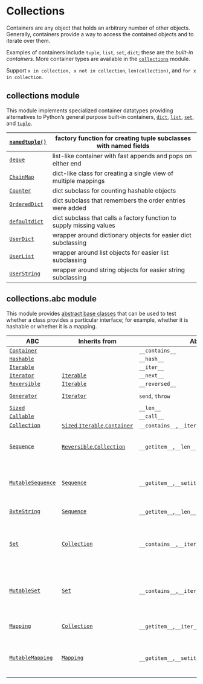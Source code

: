 # Collections

&#x20;Containers are any object that holds an arbitrary number of other objects. Generally, containers provide a way to access the contained objects and to iterate over them.

&#x20;Examples of containers include `tuple`, `list`, `set`, `dict`; these are the _built-in containers_. More container types are available in the [`collections`](http://docs.python.org/dev/library/collections.html#module-collections) module.

&#x20;Support `x in collection, x not in collection`, `len(collection)`, and `for x in collection`.&#x20;

## collections module

This module implements specialized container datatypes providing alternatives to Python’s general purpose built-in containers, [`dict`](https://docs.python.org/3/library/stdtypes.html#dict), [`list`](https://docs.python.org/3/library/stdtypes.html#list), [`set`](https://docs.python.org/3/library/stdtypes.html#set), and [`tuple`](https://docs.python.org/3/library/stdtypes.html#tuple).

| [`namedtuple()`](https://docs.python.org/3/library/collections.html#collections.namedtuple) | factory function for creating tuple subclasses with named fields     |
| ------------------------------------------------------------------------------------------- | -------------------------------------------------------------------- |
| [`deque`](https://docs.python.org/3/library/collections.html#collections.deque)             | list-like container with fast appends and pops on either end         |
| [`ChainMap`](https://docs.python.org/3/library/collections.html#collections.ChainMap)       | dict-like class for creating a single view of multiple mappings      |
| [`Counter`](https://docs.python.org/3/library/collections.html#collections.Counter)         | dict subclass for counting hashable objects                          |
| [`OrderedDict`](https://docs.python.org/3/library/collections.html#collections.OrderedDict) | dict subclass that remembers the order entries were added            |
| [`defaultdict`](https://docs.python.org/3/library/collections.html#collections.defaultdict) | dict subclass that calls a factory function to supply missing values |
| [`UserDict`](https://docs.python.org/3/library/collections.html#collections.UserDict)       | wrapper around dictionary objects for easier dict subclassing        |
| [`UserList`](https://docs.python.org/3/library/collections.html#collections.UserList)       | wrapper around list objects for easier list subclassing              |
| [`UserString`](https://docs.python.org/3/library/collections.html#collections.UserString)   | wrapper around string objects for easier string subclassing          |

## collections.abc module

&#x20;This module provides [abstract base classes](https://docs.python.org/3/glossary.html#term-abstract-base-class) that can be used to test whether a class provides a particular interface; for example, whether it is hashable or whether it is a mapping.

| ABC                                                                                                         | Inherits from                                                                                                                                                                                                                                                                         | Abstract Methods                                               | Mixin Methods                                                                                                                                                                         |
| ----------------------------------------------------------------------------------------------------------- | ------------------------------------------------------------------------------------------------------------------------------------------------------------------------------------------------------------------------------------------------------------------------------------- | -------------------------------------------------------------- | ------------------------------------------------------------------------------------------------------------------------------------------------------------------------------------- |
| [`Container`](https://docs.python.org/3/library/collections.abc.html#collections.abc.Container)             |                                                                                                                                                                                                                                                                                       | `__contains__`                                                 |                                                                                                                                                                                       |
| [`Hashable`](https://docs.python.org/3/library/collections.abc.html#collections.abc.Hashable)               |                                                                                                                                                                                                                                                                                       | `__hash__`                                                     |                                                                                                                                                                                       |
| [`Iterable`](https://docs.python.org/3/library/collections.abc.html#collections.abc.Iterable)               |                                                                                                                                                                                                                                                                                       | `__iter__`                                                     |                                                                                                                                                                                       |
| [`Iterator`](https://docs.python.org/3/library/collections.abc.html#collections.abc.Iterator)               | [`Iterable`](https://docs.python.org/3/library/collections.abc.html#collections.abc.Iterable)                                                                                                                                                                                         | `__next__`                                                     | `__iter__`                                                                                                                                                                            |
| [`Reversible`](https://docs.python.org/3/library/collections.abc.html#collections.abc.Reversible)           | [`Iterable`](https://docs.python.org/3/library/collections.abc.html#collections.abc.Iterable)                                                                                                                                                                                         | `__reversed__`                                                 |                                                                                                                                                                                       |
| [`Generator`](https://docs.python.org/3/library/collections.abc.html#collections.abc.Generator)             | [`Iterator`](https://docs.python.org/3/library/collections.abc.html#collections.abc.Iterator)                                                                                                                                                                                         | `send`, `throw`                                                | `close`, `__iter__`, `__next__`                                                                                                                                                       |
| [`Sized`](https://docs.python.org/3/library/collections.abc.html#collections.abc.Sized)                     |                                                                                                                                                                                                                                                                                       | `__len__`                                                      |                                                                                                                                                                                       |
| [`Callable`](https://docs.python.org/3/library/collections.abc.html#collections.abc.Callable)               |                                                                                                                                                                                                                                                                                       | `__call__`                                                     |                                                                                                                                                                                       |
| [`Collection`](https://docs.python.org/3/library/collections.abc.html#collections.abc.Collection)           | [`Sized`](https://docs.python.org/3/library/collections.abc.html#collections.abc.Sized),[`Iterable`](https://docs.python.org/3/library/collections.abc.html#collections.abc.Iterable),[`Container`](https://docs.python.org/3/library/collections.abc.html#collections.abc.Container) | `__contains__`,`__iter__`,`__len__`                            |                                                                                                                                                                                       |
| [`Sequence`](https://docs.python.org/3/library/collections.abc.html#collections.abc.Sequence)               | [`Reversible`](https://docs.python.org/3/library/collections.abc.html#collections.abc.Reversible),[`Collection`](https://docs.python.org/3/library/collections.abc.html#collections.abc.Collection)                                                                                   | `__getitem__`,`__len__`                                        | `__contains__`, `__iter__`, `__reversed__`,`index`, and `count`                                                                                                                       |
| [`MutableSequence`](https://docs.python.org/3/library/collections.abc.html#collections.abc.MutableSequence) | [`Sequence`](https://docs.python.org/3/library/collections.abc.html#collections.abc.Sequence)                                                                                                                                                                                         | `__getitem__`,`__setitem__`,`__delitem__`,`__len__`, `insert`  | Inherited [`Sequence`](https://docs.python.org/3/library/collections.abc.html#collections.abc.Sequence) methods and `append`, `reverse`, `extend`, `pop`, `remove`, and `__iadd__`    |
| [`ByteString`](https://docs.python.org/3/library/collections.abc.html#collections.abc.ByteString)           | [`Sequence`](https://docs.python.org/3/library/collections.abc.html#collections.abc.Sequence)                                                                                                                                                                                         | `__getitem__`,`__len__`                                        | Inherited [`Sequence`](https://docs.python.org/3/library/collections.abc.html#collections.abc.Sequence) methods                                                                       |
| [`Set`](https://docs.python.org/3/library/collections.abc.html#collections.abc.Set)                         | [`Collection`](https://docs.python.org/3/library/collections.abc.html#collections.abc.Collection)                                                                                                                                                                                     | `__contains__`,`__iter__`,`__len__`                            | `__le__`, `__lt__`, `__eq__`, `__ne__`, `__gt__`, `__ge__`, `__and__`, `__or__`, `__sub__`, `__xor__`, and `isdisjoint`                                                               |
| [`MutableSet`](https://docs.python.org/3/library/collections.abc.html#collections.abc.MutableSet)           | [`Set`](https://docs.python.org/3/library/collections.abc.html#collections.abc.Set)                                                                                                                                                                                                   | `__contains__`,`__iter__`,`__len__`, `add`,`discard`           | Inherited [`Set`](https://docs.python.org/3/library/collections.abc.html#collections.abc.Set) methods and `clear`, `pop`, `remove`, `__ior__`, `__iand__`, `__ixor__`, and `__isub__` |
| [`Mapping`](https://docs.python.org/3/library/collections.abc.html#collections.abc.Mapping)                 | [`Collection`](https://docs.python.org/3/library/collections.abc.html#collections.abc.Collection)                                                                                                                                                                                     | `__getitem__`,`__iter__`,`__len__`                             | `__contains__`, `keys`, `items`, `values`, `get`, `__eq__`, and `__ne__`                                                                                                              |
| [`MutableMapping`](https://docs.python.org/3/library/collections.abc.html#collections.abc.MutableMapping)   | [`Mapping`](https://docs.python.org/3/library/collections.abc.html#collections.abc.Mapping)                                                                                                                                                                                           | `__getitem__`,`__setitem__`,`__delitem__`,`__iter__`,`__len__` | Inherited [`Mapping`](https://docs.python.org/3/library/collections.abc.html#collections.abc.Mapping) methods and `pop`, `popitem`, `clear`, `update`, and `setdefault`               |
